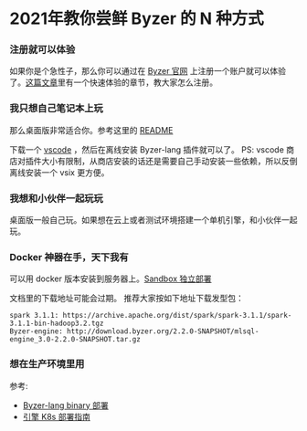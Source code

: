 # 2021年教你尝鲜 Byzer 的 N 种方式

### 注册就可以体验
如果你是个急性子，那么你可以通过在 [Byzer 官网](http://byzer.org) 上注册一个账户就可以体验了。[这篇文章](https://mp.weixin.qq.com/s/GzQDqxuDKnVuQ7MNV4Ux4A)里有一个快速体验的章节，教大家怎么注册。

### 我只想自己笔记本上玩
那么桌面版非常适合你。参考这里的 [README](https://github.com/allwefantasy/mlsql-lang-example-project) 

下载一个 [vscode](https://so.csdn.net/so/search?from=pc_blog_highlight&q=vscode)
，然后在离线安装 Byzer-lang 插件就可以了。
PS: vscode 商店对插件大小有限制，从商店安装的话还是需要自己手动安装一些依赖，所以反倒离线安装一个 vsix 更方便。

### 我想和小伙伴一起玩玩
桌面版一般自己玩。如果想在云上或者测试环境搭建一个单机引擎，和小伙伴一起玩。

### Docker 神器在手，天下我有
可以用 docker 版本安装到服务器上。[Sandbox 独立部署](/byzer-lang/zh-cn/installation/containerized_deployment/sandbox-standalone.md)

文档里的下载地址可能会过期。 推荐大家按如下地址下载发型包：

```
spark 3.1.1: https://archive.apache.org/dist/spark/spark-3.1.1/spark-3.1.1-bin-hadoop3.2.tgz
Byzer-engine: http://download.byzer.org/2.2.0-SNAPSHOT/mlsql-engine_3.0-2.2.0-SNAPSHOT.tar.gz
```

### 想在生产环境里用
参考:

- [Byzer-lang binary 部署](byzer-lang/zh-cn/installation/binary-installation.md) 
- [引擎 K8s 部署指南](byzer-lang/zh-cn/installation/containerized_deployment/K8S-deployment.md) 